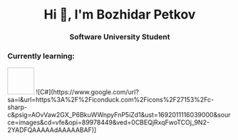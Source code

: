 <h1 align="center">Hi 👋, I'm Bozhidar Petkov</h1>
<h3 align="center">Software University Student</h3>
<h3 align="left">Currently learning:</h3>
<p align="left"><img scr="file:///C:/Users/XidZ01/Downloads/c-sharp-c%20(1).svg" width = "60" height = "60"/>
![C#](https://www.google.com/url?sa=i&url=https%3A%2F%2Ficonduck.com%2Ficons%2F27153%2Fc-sharp-c&psig=AOvVaw2GX_P6BkuWWnpyFnP5iZd1&ust=1692011116039000&source=images&cd=vfe&opi=89978449&ved=0CBEQjRxqFwoTCOj_9N2-2YADFQAAAAAdAAAAABAF)]
